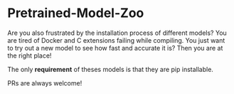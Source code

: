 # Pretrained-Model-Zoo

Are you also frustrated by the installation process of different models? You are tired of Docker and C extensions failing while compiling. You just want to try out a new model to see how fast and accurate it is? Then you are at the right place!

The only **requirement** of theses models is that they are pip installable.

PRs are always welcome!
